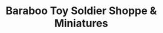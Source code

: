 ---
title: "Baraboo Toy Soldier Shoppe & Miniatures"
url: /baraboo/baraboo-toy-soldier-shoppe-and-miniatures/
shop: toys
---